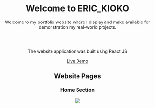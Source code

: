 <h1 align="center"> Welcome to ERIC_KIOKO </h1>

<div align="center" >

<p>Welcome to my portfolio website where I display and make available for demonstration my real-world projects.</p>

  <br><br>
  
The website application was built using React JS

[Live Demo](https://eric-kioko.vercel.app)
</div>

<h2 align="center"> Website Pages </h2>

<div>
  <h3 align="center" >Home Section</h3>

  <div align="center" >
    <img  src="https://i.postimg.cc/Xvf43WQX/Portfolio-Website.jpg"> 

  </div>

  <br>
</div>
